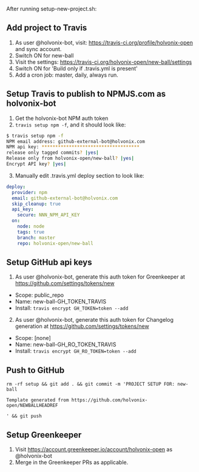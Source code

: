 After running setup-new-project.sh:

## Add project to Travis

1. As user @holvonix-bot, visit: https://travis-ci.org/profile/holvonix-open and sync account.
2. Switch ON for new-ball
3. Visit the settings: https://travis-ci.org/holvonix-open/new-ball/settings
4. Switch ON for 'Build only if .travis.yml is present'
5. Add a cron job: master, daily, always run.

## Setup Travis to publish to NPMJS.com as holvonix-bot

1. Get the holvonix-bot NPM auth token
2. `travis setup npm -f`, and it should look like:

```sh
$ travis setup npm -f
NPM email address: github-external-bot@holvonix.com
NPM api key: ************************************
release only tagged commits? |yes|
Release only from holvonix-open/new-ball? |yes|
Encrypt API key? |yes|
```

3. Manually edit .travis.yml deploy section to look like:

```yaml
deploy:
  provider: npm
  email: github-external-bot@holvonix.com
  skip_cleanup: true
  api_key:
    secure: NNN_NPM_API_KEY
  on:
    node: node
    tags: true
    branch: master
    repo: holvonix-open/new-ball
```

## Setup GitHub api keys

1. As user @holvonix-bot, generate this auth token for Greenkeeper at https://github.com/settings/tokens/new

* Scope: public_repo
* Name: new-ball-GH_TOKEN_TRAVIS
* Install: `travis encrypt GH_TOKEN=token --add`

2. As user @holvonix-bot, generate this auth token for Changelog generation at https://github.com/settings/tokens/new

* Scope: [none]
* Name: new-ball-GH_RO_TOKEN_TRAVIS
* Install: `travis encrypt GH_RO_TOKEN=token --add`

## Push to GitHub

    rm -rf setup && git add . && git commit -m 'PROJECT SETUP FOR: new-ball

    Template generated from https://github.com/holvonix-open/NEWBALLHEADREF

    ' && git push

## Setup Greenkeeper

1. Visit https://account.greenkeeper.io/account/holvonix-open as @holvonix-bot
2. Merge in the Greenkeeper PRs as applicable.
